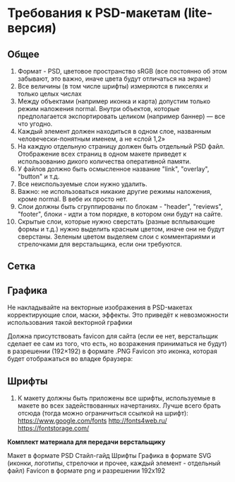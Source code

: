 # Требования к PSD-макетам (lite-версия)

<h2>Общее</h2>

1. Формат - PSD, цветовое пространство sRGB (все постоянно об этом забывают, это важно, иначе цвета будут отличаться на экране)
2. Все величины (в том числе шрифты) измеряются в пикселях и только целых числах
3. Между объектами (например иконка и карта) допустим только режим наложения normal. Внутри объектов, которые предполагается экспортировать целиком (например баннер) — все что угодно.
4. Каждый элемент должен находиться в одном слое, названным человечески-понятным именем, а не «слой 1,2»
5. На каждую отдельную страницу должен быть отдельный PSD файл. Отображение всех страниц в одном макете приведет к использованию дикого количества оперативной памяти.
6. У файлов должно быть осмысленное название "link", "overlay", "button" и т.д.
7.  Все неиспользуемые слои нужно удалить.
8. Важно: не использоваться никакие другие режимы наложения, кроме normal. В вебе их просто нет.
9. Слои должны быть сгруппированы по блокам - "header", "reviews", "footer", блоки - идти а том порядке, в котором они будут на сайте.
10. Скрытые слои, которые нужно сверстать (разные всплывающие формы и т.д.) нужно выделить красным цветом, иначе они не будут сверстаны. Зеленым цветом выделяем слои с комментариями и стрелочками для верстальщика, если они требуются.

<h2> Сетка </h2>

<h2> Графика </h2>

Не накладывайте на векторные изображения в PSD-макетах корректирующие слои, маски, эффекты. Это приведёт к невозможности использования такой векторной графики

Должна присутствовать favicon для сайта (если ее нет, верстальщик сделает ее сам из того, что есть, но возражения приниматься не будут) в разрешении (192×192) в формате .PNG
Favicon это иконка, которая будет отображаться во владке браузера:

<h2>Шрифты</h2>

1. К макету должны быть приложены все шрифты, используемые в макете во всех задействованных начертаниях.
Лучше всего брать отсюда (тогда можно ограничиться ссылкой на шрифт):
https://www.google.com/fonts
http://fonts4web.ru/
https://fontstorage.com/

<b>Комплект материала для передачи верстальщику</b>

Макет в формате PSD
Стайл-гайд
Шрифты
Графика в формате SVG (иконки, логотипы, стрелочки и прочее, каждый элемент - отдельный файл)
Favicon в формате png и разрешении 192x192



